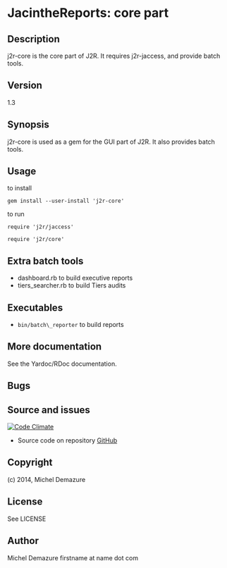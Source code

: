 # JacintheReports: core part

## Description
  j2r-core is the core part of J2R. It requires j2r-jaccess, and provide batch tools.

## Version
  1.3

## Synopsis
  j2r-core is used as a gem for the GUI part of J2R. It also provides batch tools.

## Usage
to install

  `gem install --user-install 'j2r-core'`

to run

 `require 'j2r/jaccess'`

 `require 'j2r/core'`

## Extra batch tools
* dashboard.rb to build executive reports
* tiers_searcher.rb to build Tiers audits

## Executables
* `bin/batch\_reporter` to build reports

## More documentation
   See the Yardoc/RDoc documentation.

## Bugs

## Source and issues
   [![Code Climate](https://codeclimate.com/github/badal/j2r-core.png)](https://codeclimate.com/github/badal/jacman-qt)

   * Source code on repository [GitHub](https://github.com/badal/j2r-core)

## Copyright
   (c) 2014, Michel Demazure

## License
   See LICENSE

## Author
   Michel Demazure
   firstname at name dot com
